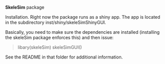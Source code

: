 **SkeleSim** package

Installation.  Right now the package runs as a shiny app. The app is
located in the subdirectory inst/shiny/skeleSimShinyGUI.  

Basically, you need to make sure the dependencies are installed (installing the skeleSim package enforces this) and then issue:
> libary(skeleSim)
> skeleSimGUI()

See the README in that
folder for additional information.

